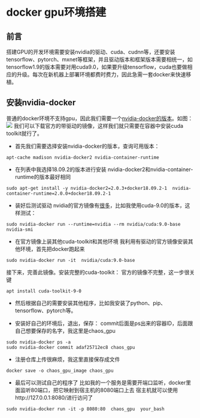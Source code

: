 docker gpu环境搭建
=============

前言
-------------
搭建GPU的开发环境需要安装nvidia的驱动、cuda、cudnn等，还要安装tensorflow、pytorch、mxnet等框架，并且驱动版本和框架版本需要相统一，如tensorflow1.9的版本需要对用cuda9.0，如果要升级tensorflow，cuda也要做相应的升级。每次在新机器上部署环境都费时费力，因此急需一套docker来快速移植。


安装nvidia-docker
-------------
普通的docker环境不支持gpu，因此我们需要一个[nvidia-docker的版本](https://github.com/NVIDIA/nvidia-docker)。如图：
![](/blog/images/nvidia-docker.png)
我们可以下载官方的带驱动的镜像，这样我们就只需要在容器中安装cuda toolkit就行了。

* 首先我们需要选择安装nvidia-docker的版本，查询可用版本：
```
apt-cache madison nvidia-docker2 nvidia-container-runtime
```

* 在列表中我选择18.09.2的版本进行安装
nvidia-docker2和nvidia-container-runtime的版本最好相同
```
sudo apt-get install -y nvidia-docker2=2.0.3+docker18.09.2-1  nvidia-container-runtime=2.0.0+docker18.09.2-1
```

* 装好后测试驱动
nvidia的官方镜像有[很多](https://hub.docker.com/r/nvidia/cuda/)，比如我使用cuda-9.0的版本，这样测试：
```
sudo nvidia-docker run --runtime=nvidia --rm nvidia/cuda:9.0-base nvidia-smi
```

* 在官方镜像上装其他cuda-toolkit和其他环境
我利用有驱动的官方镜像安装其他环境，首先把docker跑起来
```
sudo nvidia-docker run -it  nvidia/cuda:9.0-base
```

接下来，完善此镜像。安装完整的cuda-toolkit：
官方的镜像不完整，这一步很关键
```
apt install cuda-toolkit-9-0
```

* 然后根据自己的需要安装其他程序，比如我安装了python、pip、tensorflow、pytorch等。

* 安装好自己的环境后，退出，保存：
commit后面是ps出来的容器ID，后面跟自己想要保存的名字，我这里是chaos_gpu
```
sudo nvidia-docker ps -a
sudo nvidia-docker commit adaf25712ec8 chaos_gpu
```

* 注册仓库上传很麻烦，我这里直接保存成文件
```
docker save -o chaos_gpu_image chaos_gpu
```

* 最后可以测试自己的程序了
比如我的一个服务是需要开端口监听，docker里面监听80端口，把它映射到宿主机的8080端口上去
宿主机就可以使用http://127.0.0.1:8080/进行访问了
```
sudo nvidia-docker run -it -p 8080:80  chaos_gpu  your_bash
```
